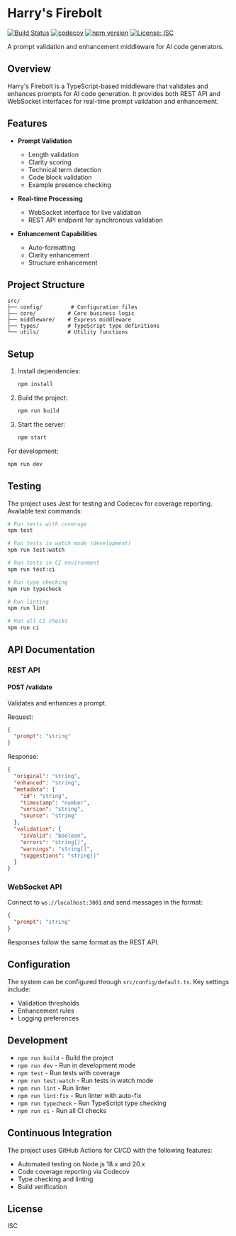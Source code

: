 # Harry's Firebolt

[![Build Status](https://github.com/rlin25/HarrysFirebolt/actions/workflows/test.yml/badge.svg)](https://github.com/rlin25/HarrysFirebolt/actions/workflows/test.yml)
[![codecov](https://codecov.io/gh/rlin25/HarrysFirebolt/branch/main/graph/badge.svg)](https://codecov.io/gh/rlin25/HarrysFirebolt)
[![npm version](https://badge.fury.io/js/harrys-firebolt.svg)](https://badge.fury.io/js/harrys-firebolt)
[![License: ISC](https://img.shields.io/badge/License-ISC-blue.svg)](https://opensource.org/licenses/ISC)

A prompt validation and enhancement middleware for AI code generators.

## Overview

Harry's Firebolt is a TypeScript-based middleware that validates and enhances prompts for AI code generation. It provides both REST API and WebSocket interfaces for real-time prompt validation and enhancement.

## Features

- **Prompt Validation**
  - Length validation
  - Clarity scoring
  - Technical term detection
  - Code block validation
  - Example presence checking

- **Real-time Processing**
  - WebSocket interface for live validation
  - REST API endpoint for synchronous validation

- **Enhancement Capabilities**
  - Auto-formatting
  - Clarity enhancement
  - Structure enhancement

## Project Structure

```
src/
├── config/         # Configuration files
├── core/          # Core business logic
├── middleware/    # Express middleware
├── types/         # TypeScript type definitions
└── utils/         # Utility functions
```

## Setup

1. Install dependencies:
   ```bash
   npm install
   ```

2. Build the project:
   ```bash
   npm run build
   ```

3. Start the server:
   ```bash
   npm start
   ```

For development:
```bash
npm run dev
```

## Testing

The project uses Jest for testing and Codecov for coverage reporting. Available test commands:

```bash
# Run tests with coverage
npm test

# Run tests in watch mode (development)
npm run test:watch

# Run tests in CI environment
npm run test:ci

# Run type checking
npm run typecheck

# Run linting
npm run lint

# Run all CI checks
npm run ci
```

## API Documentation

### REST API

#### POST /validate
Validates and enhances a prompt.

Request:
```json
{
  "prompt": "string"
}
```

Response:
```json
{
  "original": "string",
  "enhanced": "string",
  "metadata": {
    "id": "string",
    "timestamp": "number",
    "version": "string",
    "source": "string"
  },
  "validation": {
    "isValid": "boolean",
    "errors": "string[]",
    "warnings": "string[]",
    "suggestions": "string[]"
  }
}
```

### WebSocket API

Connect to `ws://localhost:3001` and send messages in the format:
```json
{
  "prompt": "string"
}
```

Responses follow the same format as the REST API.

## Configuration

The system can be configured through `src/config/default.ts`. Key settings include:

- Validation thresholds
- Enhancement rules
- Logging preferences

## Development

- `npm run build` - Build the project
- `npm run dev` - Run in development mode
- `npm test` - Run tests with coverage
- `npm run test:watch` - Run tests in watch mode
- `npm run lint` - Run linter
- `npm run lint:fix` - Run linter with auto-fix
- `npm run typecheck` - Run TypeScript type checking
- `npm run ci` - Run all CI checks

## Continuous Integration

The project uses GitHub Actions for CI/CD with the following features:

- Automated testing on Node.js 18.x and 20.x
- Code coverage reporting via Codecov
- Type checking and linting
- Build verification

## License

ISC
